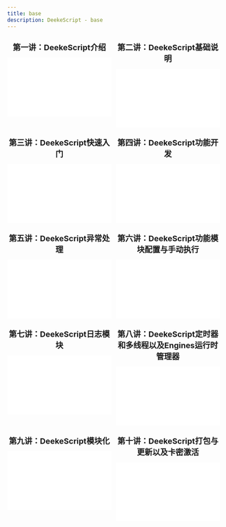 ```yaml
---
title: base
description: DeekeScript - base
---
```


<style>
.main2{
    display: flex;
    flex-wrap: wrap;  /* 允许换行 */
    gap: 10px;        /* 元素间距，可选 */
}

.video-container {
    width: 49%; /* 宽度自适应 */
    flex: 0 0 calc(50% - 10px);
    margin-top: 12px;
}

.video-container > div:nth-child(1){
    position: relative;
    width: 100%;
}

.video-container > div:nth-child(2){
    position: relative;
    width: 100%;
    padding-bottom: 56.15%;
    height: 0;
}
.video-container iframe {
    position: absolute;
    width: 100%;
    height: 100%;
    border: 0;
}

.video-container > div:nth-child(1) {
    font-size: 18px;
    font-weight: bold;
    margin-bottom: 12px;
    text-align: center;
}
</style>
<div class="main2">
    <div class="video-container">
        <div>第一讲：DeekeScript介绍</div>
        <div>
            <iframe src="//player.bilibili.com/player.html?isOutside=true&aid=115027981898564&bvid=BV11Pb7zyEHH&cid=31698521810&p=1" scrolling="no" border="0" frameborder="no" framespacing="0" allowfullscreen="true"></iframe>
        </div>
    </div>
    <div class="video-container"> 
        <div>第二讲：DeekeScript基础说明</div>
        <div>
            <iframe src="//player.bilibili.com/player.html?isOutside=true&aid=115028233557530&bvid=BV1fvbjzeEBJ&cid=31699567159&p=1" scrolling="no" border="0" frameborder="no" framespacing="0" allowfullscreen="true"></iframe>
        </div>
    </div>
    <div class="video-container"> 
        <div>第三讲：DeekeScript快速入门</div>
        <div>
            <iframe src="//player.bilibili.com/player.html?isOutside=true&aid=115033904254990&bvid=BV1Gsbsz5Ewc&cid=31723029664&p=1" scrolling="no" border="0" frameborder="no" framespacing="0" allowfullscreen="true"></iframe>
        </div>
    </div>
    <div class="video-container"> 
        <div>第四讲：DeekeScript功能开发</div>
        <div>
            <iframe src="//player.bilibili.com/player.html?isOutside=true&aid=115186962796734&bvid=BV1S9Hqz4Eet&cid=32320324772&p=1" scrolling="no" border="0" frameborder="no" framespacing="0" allowfullscreen="true"></iframe>
        </div>
    </div>
    <div class="video-container"> 
        <div>第五讲：DeekeScript异常处理</div>
        <div>
            <iframe src="//player.bilibili.com/player.html?isOutside=true&aid=115198136490223&bvid=BV1RzpnzdE9r&cid=32364954969&p=1" scrolling="no" border="0" frameborder="no" framespacing="0" allowfullscreen="true"></iframe>
        </div>
    </div>
    <div class="video-container"> 
        <div>第六讲：DeekeScript功能模块配置与手动执行</div>
        <div>
            <iframe src="//player.bilibili.com/player.html?isOutside=true&aid=115198169979312&bvid=BV1ekpnz9EPU&cid=32365085908&p=1" scrolling="no" border="0" frameborder="no" framespacing="0" allowfullscreen="true"></iframe>
        </div>
    </div>
    <div class="video-container"> 
        <div>第七讲：DeekeScript日志模块</div>
        <div>
            <iframe src="//player.bilibili.com/player.html?isOutside=true&aid=115198471970561&bvid=BV1SupnzjE1E&cid=32365805592&p=1" scrolling="no" border="0" frameborder="no" framespacing="0" allowfullscreen="true"></iframe>
        </div>
    </div>
    <div class="video-container"> 
        <div>第八讲：DeekeScript定时器和多线程以及Engines运行时管理器</div>
        <div>
            <iframe src="//player.bilibili.com/player.html?isOutside=true&aid=115209175831080&bvid=BV1D6pqzFEzA&cid=32405719103&p=1" scrolling="no" border="0" frameborder="no" framespacing="0" allowfullscreen="true"></iframe>
        </div>
    </div>
    <div class="video-container"> 
        <div>第九讲：DeekeScript模块化</div>
        <div>
            <iframe src="//player.bilibili.com/player.html?isOutside=true&aid=115213990957090&bvid=BV1Qvp2zsEJi&cid=32423348387&p=1" scrolling="no" border="0" frameborder="no" framespacing="0" allowfullscreen="true"></iframe>
        </div>
    </div>
    <div class="video-container"> 
        <div>第十讲：DeekeScript打包与更新以及卡密激活</div>
        <div>
            <iframe src="//player.bilibili.com/player.html?isOutside=true&aid=115243099362815&bvid=BV1D2JRzMEtQ&cid=32540199541&p=1" scrolling="no" border="0" frameborder="no" framespacing="0" allowfullscreen="true"></iframe>
        </div>
    </div>
</div>
